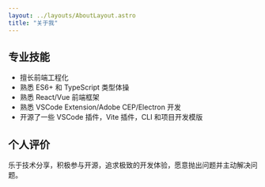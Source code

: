 ```yaml
---
layout: ../layouts/AboutLayout.astro
title: "关于我"
---
```


## 专业技能

- 擅长前端工程化
- 熟悉 ES6+ 和 TypeScript 类型体操
- 熟悉 React/Vue 前端框架
- 熟悉 VSCode Extension/Adobe CEP/Electron 开发
- 开源了一些 VSCode 插件，Vite 插件，CLI 和项目开发模版

## 个人评价

乐于技术分享，积极参与开源，追求极致的开发体验，愿意抛出问题并主动解决问题。
